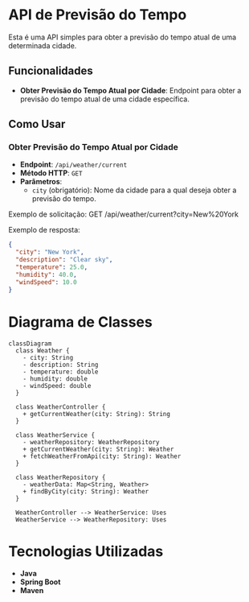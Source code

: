# API de Previsão do Tempo

Esta é uma API simples para obter a previsão do tempo atual de uma determinada cidade.

## Funcionalidades

- **Obter Previsão do Tempo Atual por Cidade**: Endpoint para obter a previsão do tempo atual de uma cidade específica.

## Como Usar

### Obter Previsão do Tempo Atual por Cidade

- **Endpoint**: `/api/weather/current`
- **Método HTTP**: `GET`
- **Parâmetros**:
  - `city` (obrigatório): Nome da cidade para a qual deseja obter a previsão do tempo.

Exemplo de solicitação: GET /api/weather/current?city=New%20York

Exemplo de resposta:

```json
{
  "city": "New York",
  "description": "Clear sky",
  "temperature": 25.0,
  "humidity": 40.0,
  "windSpeed": 10.0
}
```
# Diagrama de Classes

```mermaid
classDiagram
  class Weather {
    - city: String
    - description: String
    - temperature: double
    - humidity: double
    - windSpeed: double
  }

  class WeatherController {
    + getCurrentWeather(city: String): String
  }

  class WeatherService {
    - weatherRepository: WeatherRepository
    + getCurrentWeather(city: String): Weather
    + fetchWeatherFromApi(city: String): Weather
  }

  class WeatherRepository {
    - weatherData: Map<String, Weather>
    + findByCity(city: String): Weather
  }

  WeatherController --> WeatherService: Uses
  WeatherService --> WeatherRepository: Uses
```

# Tecnologias Utilizadas
- **Java**
- **Spring Boot**
- **Maven**

